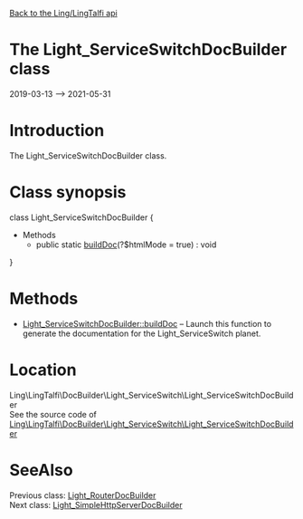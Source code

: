 [Back to the Ling/LingTalfi api](https://github.com/lingtalfi/LingTalfi/blob/master/doc/api/Ling/LingTalfi.md)



The Light_ServiceSwitchDocBuilder class
================
2019-03-13 --> 2021-05-31






Introduction
============

The Light_ServiceSwitchDocBuilder class.



Class synopsis
==============


class <span class="pl-k">Light_ServiceSwitchDocBuilder</span>  {

- Methods
    - public static [buildDoc](https://github.com/lingtalfi/LingTalfi/blob/master/doc/api/Ling/LingTalfi/DocBuilder/Light_ServiceSwitch/Light_ServiceSwitchDocBuilder/buildDoc.md)(?$htmlMode = true) : void

}






Methods
==============

- [Light_ServiceSwitchDocBuilder::buildDoc](https://github.com/lingtalfi/LingTalfi/blob/master/doc/api/Ling/LingTalfi/DocBuilder/Light_ServiceSwitch/Light_ServiceSwitchDocBuilder/buildDoc.md) &ndash; Launch this function to generate the documentation for the Light_ServiceSwitch planet.





Location
=============
Ling\LingTalfi\DocBuilder\Light_ServiceSwitch\Light_ServiceSwitchDocBuilder<br>
See the source code of [Ling\LingTalfi\DocBuilder\Light_ServiceSwitch\Light_ServiceSwitchDocBuilder](https://github.com/lingtalfi/LingTalfi/blob/master/DocBuilder/Light_ServiceSwitch/Light_ServiceSwitchDocBuilder.php)



SeeAlso
==============
Previous class: [Light_RouterDocBuilder](https://github.com/lingtalfi/LingTalfi/blob/master/doc/api/Ling/LingTalfi/DocBuilder/Light_Router/Light_RouterDocBuilder.md)<br>Next class: [Light_SimpleHttpServerDocBuilder](https://github.com/lingtalfi/LingTalfi/blob/master/doc/api/Ling/LingTalfi/DocBuilder/Light_SimpleHttpServer/Light_SimpleHttpServerDocBuilder.md)<br>
